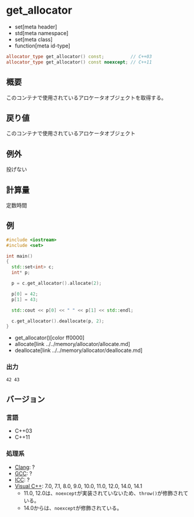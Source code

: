 # get_allocator
* set[meta header]
* std[meta namespace]
* set[meta class]
* function[meta id-type]

```cpp
allocator_type get_allocator() const;          // C++03
allocator_type get_allocator() const noexcept; // C++11
```

## 概要
このコンテナで使用されているアロケータオブジェクトを取得する。


## 戻り値
このコンテナで使用されているアロケータオブジェクト


## 例外
投げない


## 計算量
定数時間


## 例
```cpp
#include <iostream>
#include <set>

int main()
{
  std::set<int> c;
  int* p;

  p = c.get_allocator().allocate(2);

  p[0] = 42;
  p[1] = 43;

  std::cout << p[0] << " " << p[1] << std::endl;

  c.get_allocator().deallocate(p, 2);
}
```
* get_allocator()[color ff0000]
* allocate[link ../../memory/allocator/allocate.md]
* deallocate[link ../../memory/allocator/deallocate.md]

### 出力
```
42 43
```

## バージョン
### 言語
- C++03
- C++11

### 処理系
- [Clang](/implementation.md#clang): ?
- [GCC](/implementation.md#gcc): ?
- [ICC](/implementation.md#icc): ?
- [Visual C++](/implementation.md#visual_cpp): 7.0, 7.1, 8.0, 9.0, 10.0, 11.0, 12.0, 14.0, 14.1
	- 11.0, 12.0は、`noexcept`が実装されていないため、`throw()`が修飾されている。
	- 14.0からは、`noexcept`が修飾されている。
